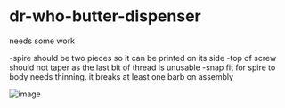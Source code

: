 # dr-who-butter-dispenser
needs some work

-spire should be two pieces so it can be printed on its side
-top of screw should not taper as the last bit of thread is unusable
-snap fit for spire to body needs thinning. it breaks at least one barb on assembly

![image](https://github.com/user-attachments/assets/6f3b0790-6310-4b14-8cf3-b92d5e5cc31a)
